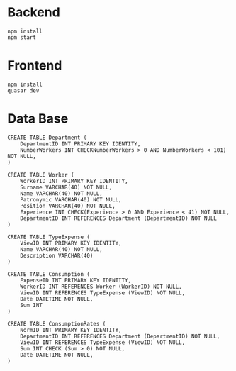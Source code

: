 # Backend

    npm install
    npm start

# Frontend

    npm install
    quasar dev

# Data Base

    CREATE TABLE Department (
    	DepartmentID INT PRIMARY KEY IDENTITY,
    	NumberWorkers INT CHECKNumberWorkers > 0 AND NumberWorkers < 101) NOT NULL,
    )

    CREATE TABLE Worker (
    	WorkerID INT PRIMARY KEY IDENTITY,
    	Surname VARCHAR(40) NOT NULL,
    	Name VARCHAR(40) NOT NULL,
    	Patronymic VARCHAR(40) NOT NULL,
    	Position VARCHAR(40) NOT NULL,
    	Experience INT CHECK(Experience > 0 AND Experience < 41) NOT NULL,
    	DepartmentID INT REFERENCES Department (DepartmentID) NOT NULL
    )

    CREATE TABLE TypeExpense (
    	ViewID INT PRIMARY KEY IDENTITY,
    	Name VARCHAR(40) NOT NULL,
    	Description VARCHAR(40)
    )

    CREATE TABLE Consumption (
    	ExpenseID INT PRIMARY KEY IDENTITY,
    	WorkerID INT REFERENCES Worker (WorkerID) NOT NULL,
    	ViewID INT REFERENCES TypeExpense (ViewID) NOT NULL,
    	Date DATETIME NOT NULL,
    	Sum INT
    )

    CREATE TABLE ConsumptionRates (
        NormID INT PRIMARY KEY IDENTITY,
        DepartmentID INT REFERENCES Department (DepartmentID) NOT NULL,
        ViewID INT REFERENCES TypeExpense (ViewID) NOT NULL,
        Sum INT CHECK (Sum > 0) NOT NULL,
        Date DATETIME NOT NULL,
    )
